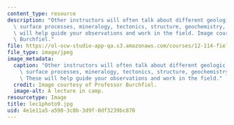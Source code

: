 ```yaml
---
content_type: resource
description: "Other instructors will often talk about different geologic topics: geomorphology,\
  \ surface processes, mineralogy, tectonics, structure, geochemistry, etc\u2026 These\
  \ will help guide your observations and work in the field. Image courtesy of Professor\
  \ Burchfiel."
file: https://ol-ocw-studio-app-qa.s3.amazonaws.com/courses/12-114-field-geology-i-fall-2005/4e1e11a5a5983c0b3d9f0df3239bc870_lec1photo9.jpg
file_type: image/jpeg
image_metadata:
  caption: "Other instructors will often talk about different geologic topics: geomorphology,\
    \ surface processes, mineralogy, tectonics, structure, geochemistry, etc\u2026\
    \ These will help guide your observations and work in the field."
  credit: Image courtesy of Professor Burchfiel.
  image-alt: A lecture in camp.
resourcetype: Image
title: lec1photo9.jpg
uid: 4e1e11a5-a598-3c0b-3d9f-0df3239bc870
---
```

